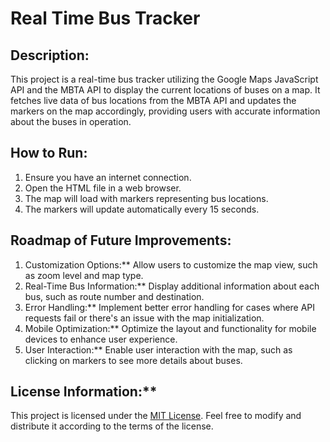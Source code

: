
# Real Time Bus Tracker

## Description:
This project is a real-time bus tracker utilizing the Google Maps JavaScript API and the MBTA API to display the current locations of buses on a map. It fetches live data of bus locations from the MBTA API and updates the markers on the map accordingly, providing users with accurate information about the buses in operation.

## How to Run:
1. Ensure you have an internet connection.
2. Open the HTML file in a web browser.
3. The map will load with markers representing bus locations.
4. The markers will update automatically every 15 seconds.

## Roadmap of Future Improvements:
1. Customization Options:** Allow users to customize the map view, such as zoom level and map type.
2. Real-Time Bus Information:** Display additional information about each bus, such as route number and destination.
3. Error Handling:** Implement better error handling for cases where API requests fail or there's an issue with the map initialization.
4. Mobile Optimization:** Optimize the layout and functionality for mobile devices to enhance user experience.
5. User Interaction:** Enable user interaction with the map, such as clicking on markers to see more details about buses.

## License Information:**
This project is licensed under the [MIT License](https://opensource.org/licenses/MIT). Feel free to modify and distribute it according to the terms of the license.
